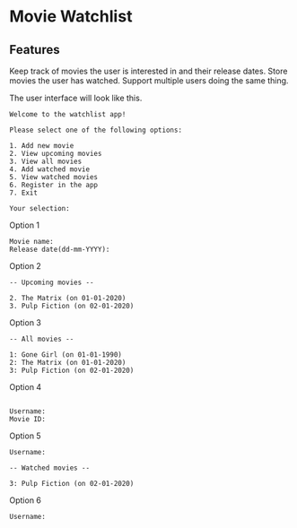 # Movie Watchlist

## Features

Keep track of movies the user is interested in and their release dates. Store movies the user has watched. Support multiple users doing the same thing.

The user interface will look like this.
```
Welcome to the watchlist app!

Please select one of the following options:

1. Add new movie
2. View upcoming movies
3. View all movies
4. Add watched movie
5. View watched movies
6. Register in the app
7. Exit

Your selection:
```

Option 1
```
Movie name:
Release date(dd-mm-YYYY):
```

Option 2
```
-- Upcoming movies --

2. The Matrix (on 01-01-2020)
3. Pulp Fiction (on 02-01-2020)
```

Option 3
```
-- All movies --

1: Gone Girl (on 01-01-1990)
2: The Matrix (on 01-01-2020)
3: Pulp Fiction (on 02-01-2020)
```

Option 4
```

Username:
Movie ID:
```

Option 5
```
Username:

-- Watched movies --

3: Pulp Fiction (on 02-01-2020)
```

Option 6
```
Username:
```


